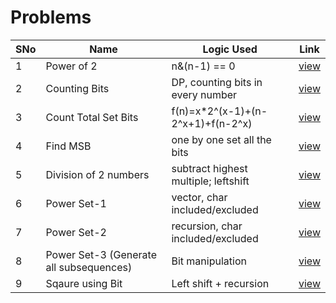 # Problems

SNo | Name | Logic Used | Link |
----|------|------------|------|
1 | Power of 2 | n&(n-1) == 0 | [view](powerOf2.cpp)
2 | Counting Bits | DP, counting bits in every number | [view](countingBits.cpp) 
3 | Count Total Set Bits | f(n)=x*2^(x-1)+(n-2^x+1)+f(n-2^x) | [view](count_total_set_bits.cpp)
4 | Find MSB | one by one set all the bits | [view](find_MSB.cpp)
5 | Division of 2 numbers | subtract highest multiple; leftshift | [view](divide_numbers.cpp)
6 | Power Set-1 | vector, char included/excluded | [view](power_set_vector.cpp)
7 | Power Set-2 | recursion, char included/excluded | [view](power_set_recursion.cpp)
8 | Power Set-3 (Generate all subsequences) | Bit manipulation | [view](power_set_bit.cpp)
9 | Sqaure using Bit | Left shift + recursion | [view](square_bit.cpp)